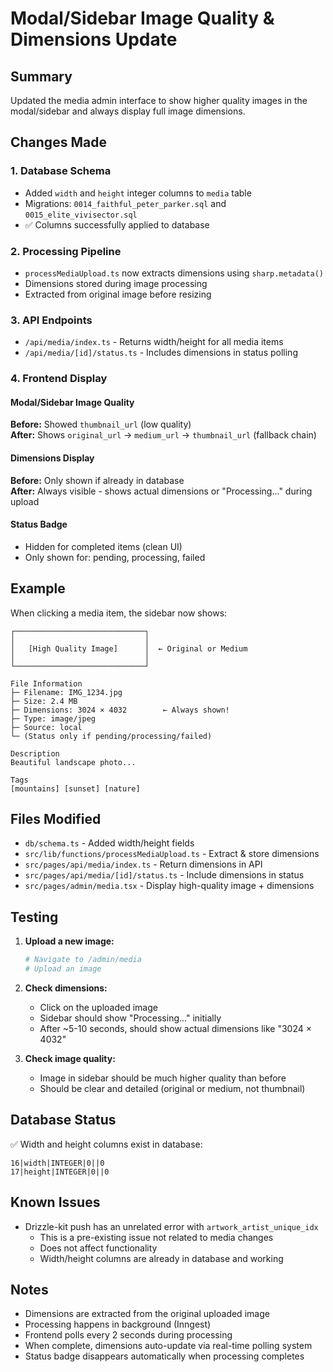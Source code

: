 # Modal/Sidebar Image Quality & Dimensions Update

## Summary

Updated the media admin interface to show higher quality images in the modal/sidebar and always display full image dimensions.

## Changes Made

### 1. Database Schema
- Added `width` and `height` integer columns to `media` table
- Migrations: `0014_faithful_peter_parker.sql` and `0015_elite_vivisector.sql`
- ✅ Columns successfully applied to database

### 2. Processing Pipeline
- `processMediaUpload.ts` now extracts dimensions using `sharp.metadata()`
- Dimensions stored during image processing
- Extracted from original image before resizing

### 3. API Endpoints
- `/api/media/index.ts` - Returns width/height for all media items
- `/api/media/[id]/status.ts` - Includes dimensions in status polling

### 4. Frontend Display

#### Modal/Sidebar Image Quality
**Before:** Showed `thumbnail_url` (low quality)  
**After:** Shows `original_url` → `medium_url` → `thumbnail_url` (fallback chain)

#### Dimensions Display
**Before:** Only shown if already in database  
**After:** Always visible - shows actual dimensions or "Processing..." during upload

#### Status Badge
- Hidden for completed items (clean UI)
- Only shown for: pending, processing, failed

## Example

When clicking a media item, the sidebar now shows:

```
┌─────────────────────────────┐
│                             │
│   [High Quality Image]      │  ← Original or Medium
│                             │
└─────────────────────────────┘

File Information
├─ Filename: IMG_1234.jpg
├─ Size: 2.4 MB
├─ Dimensions: 3024 × 4032        ← Always shown!
├─ Type: image/jpeg
├─ Source: local
└─ (Status only if pending/processing/failed)

Description
Beautiful landscape photo...

Tags
[mountains] [sunset] [nature]
```

## Files Modified

- `db/schema.ts` - Added width/height fields
- `src/lib/functions/processMediaUpload.ts` - Extract & store dimensions
- `src/pages/api/media/index.ts` - Return dimensions in API
- `src/pages/api/media/[id]/status.ts` - Include dimensions in status
- `src/pages/admin/media.tsx` - Display high-quality image + dimensions

## Testing

1. **Upload a new image:**
   ```bash
   # Navigate to /admin/media
   # Upload an image
   ```

2. **Check dimensions:**
   - Click on the uploaded image
   - Sidebar should show "Processing..." initially
   - After ~5-10 seconds, should show actual dimensions like "3024 × 4032"

3. **Check image quality:**
   - Image in sidebar should be much higher quality than before
   - Should be clear and detailed (original or medium, not thumbnail)

## Database Status

✅ Width and height columns exist in database:
```
16|width|INTEGER|0||0
17|height|INTEGER|0||0
```

## Known Issues

- Drizzle-kit push has an unrelated error with `artwork_artist_unique_idx`
  - This is a pre-existing issue not related to media changes
  - Does not affect functionality
  - Width/height columns are already in database and working

## Notes

- Dimensions are extracted from the original uploaded image
- Processing happens in background (Inngest)
- Frontend polls every 2 seconds during processing
- When complete, dimensions auto-update via real-time polling system
- Status badge disappears automatically when processing completes

